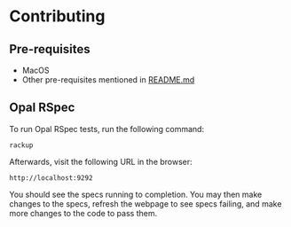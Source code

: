 # Contributing

## Pre-requisites

- MacOS
- Other pre-requisites mentioned in [README.md](https://github.com/AndyObtiva/glimmer-dsl-opal/tree/master#pre-requisites)

## Opal RSpec

To run Opal RSpec tests, run the following command:

```
rackup
```

Afterwards, visit the following URL in the browser:

```
http://localhost:9292
```

You should see the specs running to completion. 
You may then make changes to the specs, refresh the webpage to see specs failing, and make more changes to the code to pass them.
